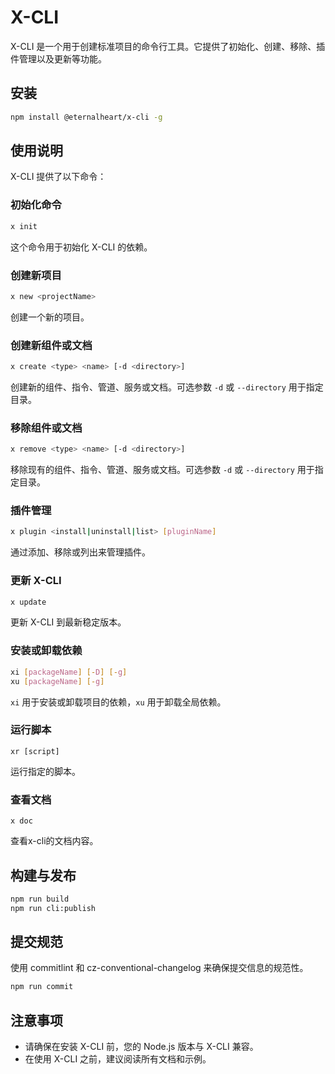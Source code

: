 # X-CLI
X-CLI 是一个用于创建标准项目的命令行工具。它提供了初始化、创建、移除、插件管理以及更新等功能。

## 安装
```bash
npm install @eternalheart/x-cli -g
```

## 使用说明
X-CLI 提供了以下命令：

### 初始化命令
```bash
x init
```
这个命令用于初始化 X-CLI 的依赖。

### 创建新项目
```bash
x new <projectName>
```
创建一个新的项目。

### 创建新组件或文档
```bash
x create <type> <name> [-d <directory>]
```
创建新的组件、指令、管道、服务或文档。可选参数 `-d` 或 `--directory` 用于指定目录。

### 移除组件或文档
```bash
x remove <type> <name> [-d <directory>]
```
移除现有的组件、指令、管道、服务或文档。可选参数 `-d` 或 `--directory` 用于指定目录。

### 插件管理
```bash
x plugin <install|uninstall|list> [pluginName]
```
通过添加、移除或列出来管理插件。

### 更新 X-CLI
```bash
x update
```
更新 X-CLI 到最新稳定版本。

### 安装或卸载依赖
```bash
xi [packageName] [-D] [-g]
xu [packageName] [-g]
```
`xi` 用于安装或卸载项目的依赖，`xu` 用于卸载全局依赖。

### 运行脚本
```shell
xr [script]
```
运行指定的脚本。

### 查看文档
```shell
x doc
```
查看x-cli的文档内容。

## 构建与发布
```bash
npm run build
npm run cli:publish
```

## 提交规范
使用 commitlint 和 cz-conventional-changelog 来确保提交信息的规范性。

```bash
npm run commit
```

## 注意事项
- 请确保在安装 X-CLI 前，您的 Node.js 版本与 X-CLI 兼容。
- 在使用 X-CLI 之前，建议阅读所有文档和示例。
